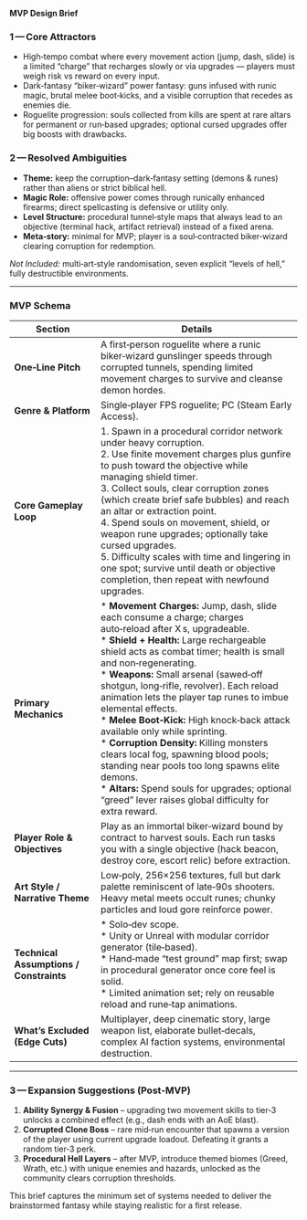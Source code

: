 **MVP Design Brief**

### 1 — Core Attractors

* High‑tempo combat where every movement action (jump, dash, slide) is a limited “charge” that recharges slowly or via upgrades — players must weigh risk vs reward on every input.
* Dark‑fantasy “biker‑wizard” power fantasy: guns infused with runic magic, brutal melee boot‑kicks, and a visible corruption that recedes as enemies die.
* Roguelite progression: souls collected from kills are spent at rare altars for permanent or run‑based upgrades; optional cursed upgrades offer big boosts with drawbacks.&#x20;

### 2 — Resolved Ambiguities

* **Theme:** keep the corruption–dark‑fantasy setting (demons & runes) rather than aliens or strict biblical hell.
* **Magic Role:** offensive power comes through runically enhanced firearms; direct spellcasting is defensive or utility only.
* **Level Structure:** procedural tunnel‑style maps that always lead to an objective (terminal hack, artifact retrieval) instead of a fixed arena.
* **Meta‑story:** minimal for MVP; player is a soul‑contracted biker‑wizard clearing corruption for redemption.

*Not Included:* multi‑art‑style randomisation, seven explicit “levels of hell,” fully destructible environments.

---

### MVP Schema

| Section                                 | Details                                                                                                                                                                                                                                                                                                                                                                                                                                                                                                                                                                                                                                                                                                                         |
| --------------------------------------- | ------------------------------------------------------------------------------------------------------------------------------------------------------------------------------------------------------------------------------------------------------------------------------------------------------------------------------------------------------------------------------------------------------------------------------------------------------------------------------------------------------------------------------------------------------------------------------------------------------------------------------------------------------------------------------------------------------------------------------- |
| **One‑Line Pitch**                      | A first‑person roguelite where a runic biker‑wizard gunslinger speeds through corrupted tunnels, spending limited movement charges to survive and cleanse demon hordes.                                                                                                                                                                                                                                                                                                                                                                                                                                                                                                                                                         |
| **Genre & Platform**                    | Single‑player FPS roguelite; PC (Steam Early Access).                                                                                                                                                                                                                                                                                                                                                                                                                                                                                                                                                                                                                                                                           |
| **Core Gameplay Loop**                  | 1. Spawn in a procedural corridor network under heavy corruption.<br>2. Use finite movement charges plus gunfire to push toward the objective while managing shield timer.<br>3. Collect souls, clear corruption zones (which create brief safe bubbles) and reach an altar or extraction point.<br>4. Spend souls on movement, shield, or weapon rune upgrades; optionally take cursed upgrades.<br>5. Difficulty scales with time and lingering in one spot; survive until death or objective completion, then repeat with newfound upgrades.                                                                                                                                                                                 |
| **Primary Mechanics**                   | \* **Movement Charges:** Jump, dash, slide each consume a charge; charges auto‑reload after X s, upgradeable.<br>\* **Shield + Health:** Large rechargeable shield acts as combat timer; health is small and non‑regenerating.<br>\* **Weapons:** Small arsenal (sawed‑off shotgun, long‑rifle, revolver). Each reload animation lets the player tap runes to imbue elemental effects.<br>\* **Melee Boot‑Kick:** High knock‑back attack available only while sprinting.<br>\* **Corruption Density:** Killing monsters clears local fog, spawning blood pools; standing near pools too long spawns elite demons.<br>\* **Altars:** Spend souls for upgrades; optional “greed” lever raises global difficulty for extra reward. |
| **Player Role & Objectives**            | Play as an immortal biker‑wizard bound by contract to harvest souls. Each run tasks you with a single objective (hack beacon, destroy core, escort relic) before extraction.                                                                                                                                                                                                                                                                                                                                                                                                                                                                                                                                                    |
| **Art Style / Narrative Theme**         | Low‑poly, 256×256 textures, full but dark palette reminiscent of late‑90s shooters. Heavy metal meets occult runes; chunky particles and loud gore reinforce power.                                                                                                                                                                                                                                                                                                                                                                                                                                                                                                                                                             |
| **Technical Assumptions / Constraints** | \* Solo‑dev scope.<br>\* Unity or Unreal with modular corridor generator (tile‑based).<br>\* Hand‑made “test ground” map first; swap in procedural generator once core feel is solid.<br>\* Limited animation set; rely on reusable reload and rune‑tap animations.                                                                                                                                                                                                                                                                                                                                                                                                                                                             |
| **What’s Excluded (Edge Cuts)**         | Multiplayer, deep cinematic story, large weapon list, elaborate bullet‑decals, complex AI faction systems, environmental destruction.                                                                                                                                                                                                                                                                                                                                                                                                                                                                                                                                                                                           |

---

### 3 — Expansion Suggestions (Post‑MVP)

1. **Ability Synergy & Fusion** – upgrading two movement skills to tier‑3 unlocks a combined effect (e.g., dash ends with an AoE blast).
2. **Corrupted Clone Boss** – rare mid‑run encounter that spawns a version of the player using current upgrade loadout. Defeating it grants a random tier‑3 perk.
3. **Procedural Hell Layers** – after MVP, introduce themed biomes (Greed, Wrath, etc.) with unique enemies and hazards, unlocked as the community clears corruption thresholds.

This brief captures the minimum set of systems needed to deliver the brainstormed fantasy while staying realistic for a first release.